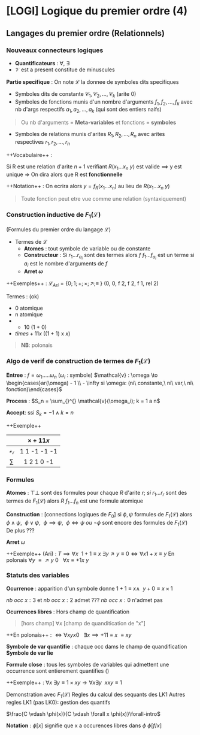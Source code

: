 [LOGI] Logique du premier ordre (4)
===

## Langages du premier ordre (Relationnels)

### Nouveaux connecteurs logiques 

- **Quantificateurs** : $\forall$, $\exists$
- $\mathcal{V}$ est a present constitue de minuscules


**Partie specifique** : On note $\mathcal{L}$ la donnee de symboles dits specifiques 
- Symboles dits de constante $\mathcal{C}_1, \mathcal{C}_2, ..., \mathcal{C}_k$ (arite 0)
- Symboles de fonctions munis d'un nombre d'arguments $f_1, f_2, ..., f_k$ avec nb d'args respectifs $a_1, a_2, ..., a_k$ (qui sont des entiers naifs)
> Ou nb d'arguments = **Meta-variables** et fonctions = **symboles**
- Symboles de relations munis d'arites $R_1, R_2, ..., R_n$ avec arites respectives $r_1, r_2, ..., r_n$

++Vocabulaire++ : 

Si R est une relation d'arite $n+1$ verifiant $R(x_1 ... x_n\ y)$ est valide $\implies$ y est unique
$\Rightarrow$ On dira alors que R est **fonctionnelle**

++Notation++ : On ecrira alors $y = f_R(x_1 ... x_n)$ au lieu de $R (x_1...x_n\ y)$
> Toute fonction peut etre vue comme une relation (syntaxiquement)

### Construction inductive de $F_1(\mathscr{L})$
(Formules du premier ordre du langage $\mathscr{L}$)

- Termes de $\mathscr{L}$
    - **Atomes** : tout symbole de variable ou de constante
    - **Constructeur** : Si $r_1 ... r_{a_i}$ sont des termes alors $f\ f_1 ... f_{a_i}$ est un terme si $a_i$ est le nombre d'arguments de $f$
    - **Arret $\omega$**

++Exemples++ : 
$\mathscr{L}_{Ari} = \{0; 1; +; \times; \nearrow; \equiv$ \} (0, 0, f 2, f 2, f 1, rel 2)

Termes : (ok)
- 0 atomique
- n atomique
- + 10 (1 + 0)
- $times + 11 x$ ((1 + 1) x $x$)
> **NB**: polonais

### Algo de verif de construction de termes de $F_1(\mathscr{L})$

**Entree** : $f = \omega_1 ..... \omega_n$ ($\omega_i$ : symbole)
$\mathcal{v} : \omega \to \begin{cases}ar(\omega) - 1 \\ - \infty si \omega: (ni\ constante,\ ni\ var,\ ni\ fonction)\end{cases}$

**Process** : $S_n = \sum_{}^{} \mathcal{v}(\omega_i); k = 1 a n$

**Accept**: ssi $S_k = -1 \land k = n$

++Exemple++

||$\times + 11 x$|
|:---:|:---:|
|$\mathcal{v_i}$|1 1 -1 -1 -1|
|$\sum$|1 2 1 0 -1|

### Formules

**Atomes** : $\top \bot$ sont des formules pour chaque $R$ d'arite $r;\ si\ r_1 ... r_r$ sont des termes de $F_1(\mathscr{L})$ alors $R\ f_1 ... f_n$ est une formule atomique

**Construction** : [connections logiques de $F_0$] si $\phi, \psi$ formules de $F_1(\mathscr{L})$ alors $\phi \land \psi,\ \ \phi \lor \psi,\ \ \phi \implies \psi,\ \ \phi \iff \psi\ ou\ \lnot \phi$ sont encore des formules de $F_1(\mathscr{L})$
De plus ???

**Arret** $\omega$

++Exemple++ (Ari) : 
$T \implies \forall x\ \ 1+1 \equiv x$
$\exists y \nearrow y \equiv 0 \iff \forall x 1 + x \equiv y$
En polonais $\forall y\ \equiv \nearrow y\ 0\ \ \  \forall x \equiv + 1x\ y$

### Statuts des variables

**Ocurrence** : apparition d'un symbole donne
$1 + 1 \equiv x \land\ \ y + 0 \equiv x \times 1$

$nb\ occ\ x: 3$ et $nb\ occ\ x: 2$ admet ???
$nb\ occ\ x: 0$ n'admet pas 

**Ocurrences libres** : Hors champ de quantification
> [hors champ] $\forall x$ [champ de quanditication de "x"]

++En polonais++ : $\iff \forall  x y x 0\ \ \ \exists x \implies + 1 1 \equiv x\ \equiv x y$

**Symbole de var quantifie** : chaque occ dams le champ de quandification
**Symbole de var lie**

**Formule close** : tous les symboles de variables qui admettent une occurrence sont entierement quantifies ()

++Exemple++ : $\forall x\ \exists y \equiv 1 \times xy \to \forall x \exists y\ \ xxy \equiv 1$

Demonstration avec $F_1(\mathscr{L})$
Regles du calcul des sequants des LK1
Autres regles LK1 (pas LK0): gestion des quantifs

$\frac{C \vdash \phi(x)}{C \vdash \forall x \phi(x)}\forall-intro$

**Notation** : $\phi[x]$ signifie que x a occurences libres dans $\phi$
$\phi[f/x]$